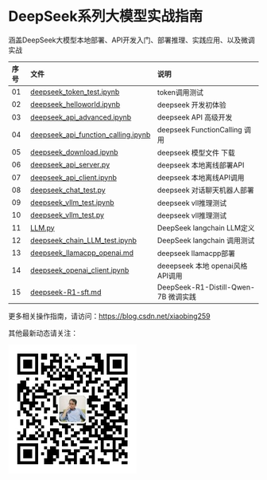 # DeepSeek系列大模型实战指南

涵盖DeepSeek大模型本地部署、API开发入门、部署推理、实践应用、以及微调实战

| 序号 | 文件                                                                         | 说明                               |
|:---|:---------------------------------------------------------------------------|:---------------------------------|
| 01 | [deepseek_token_test.ipynb](deepseek_token_test.ipynb)                     | token调用测试                        |
| 02 | [deepseek_helloworld.ipynb](deepseek_helloworld.ipynb)                     | deepseek 开发初体验                   |
| 03 | [deepseek_api_advanced.ipynb](deepseek_api_advanced.ipynb)                 | deepseek API 高级开发                |
| 04 | [deepseek_api_function_calling.ipynb](deepseek_api_function_calling.ipynb) | deepseek FunctionCalling 调用      |
| 05 | [deepseek_download.ipynb](deepseek_download.ipynb)                         | deepseek 模型文件 下载                 |
| 06 | [deepseek_api_server.py](deepseek_api_server.py)                           | deepseek 本地离线部署API               |
| 07 | [deepseek_api_client.ipynb](deepseek_api_client.ipynb)                     | deepseek 本地离线API调用               |
| 08 | [deepseek_chat_test.py](deepseek_chat_test.py)                             | deepseek 对话聊天机器人部署               |
| 09 | [deepseek_vllm_test.ipynb](deepseek_vllm_test.ipynb)                       | deepseek vll推理测试                 |
| 10 | [deepseek_vllm_test.py](deepseek_vllm_test.py)                             | deepseek vll推理测试                 |
| 11 | [LLM.py](LLM.py)                                                           | DeepSeek langchain LLM定义         |
| 12 | [deepseek_chain_LLM_test.ipynb](deepseek_chain_LLM_test.ipynb)             | DeepSeek langchain 调用测试          |
| 13 | [deepseek_llamacpp_openai.md](deepseek_llamacpp_openai.md)                 | deepseek llamacpp部署              |
| 14 | [deepseek_openai_client.ipynb](deepseek_openai_client.ipynb)               | deeepseek 本地 openai风格API调用       |
| 15 | [deepseek-R1-sft.md](deepseek-R1-sft.md)                                   | DeepSeek-R1-Distill-Qwen-7B 微调实践 |




更多相关操作指南，请访问：https://blog.csdn.net/xiaobing259

其他最新动态请关注：

![微信公众号](images/img_gzh.jpg)


